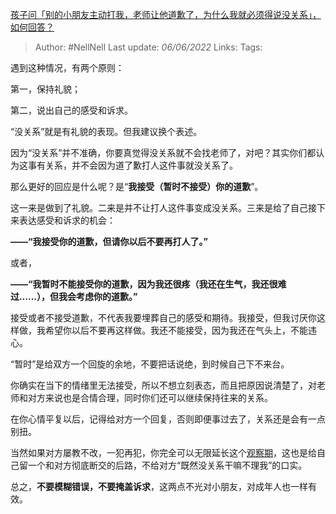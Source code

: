 [孩子问「别的小朋友主动打我，老师让他道歉了，为什么我就必须得说没关系」，如何回答？](https://www.zhihu.com/question/534678898/answer/2513934366)

> Author: #NellNell 
Last update: *06/06/2022* 
Links:
Tags: 
  
遇到这种情况，有两个原则：

第一，保持礼貌；

第二，说出自己的感受和诉求。

“没关系”就是有礼貌的表现。但我建议换个表述。

因为“没关系”并不准确，你要真觉得没关系就不会找老师了，对吧？其实你们都认为这事有关系，并不会因为道了歉打人这件事就没关系了。

那么更好的回应是什么呢？是“**我接受（暂时不接受）你的道歉**”。

这一来是做到了礼貌。二来是并不让打人这件事变成没关系。三来是给了自己接下来表达感受和诉求的机会：

**——“我接受你的道歉，但请你以后不要再打人了。”**

或者，

**——“我暂时不能接受你的道歉，因为我还很疼（我还在生气，我还很难过……），但我会考虑你的道歉。”**

接受或者不接受道歉，不代表我要埋葬自己的感受和期待。我接受，但我讨厌你这样做，我希望你以后不要再这样做。我还不能接受，因为我还在气头上，不能违心。

“暂时”是给双方一个回旋的余地，不要把话说绝，到时候自己下不来台。

你确实在当下的情绪里无法接受，所以不想立刻表态，而且把原因说清楚了，对老师和对方来说也是合情合理，同时你们还可以继续保持往来的关系。

在你心情平复以后，记得给对方一个回复，否则即便事过去了，关系还是会有一点别扭。

当然如果对方屡教不改，一犯再犯，你完全可以无限延长这个[观察期](https://www.zhihu.com/search?q=%E8%A7%82%E5%AF%9F%E6%9C%9F&search_source=Entity&hybrid_search_source=Entity&hybrid_search_extra=%7B%22sourceType%22%3A%22answer%22%2C%22sourceId%22%3A2513934366%7D)，这也是给自己留一个和对方彻底断交的后路，不给对方“既然没关系干嘛不理我”的口实。

总之，**不要模糊错误，不要掩盖诉求**，这两点不光对小朋友，对成年人也一样有效。